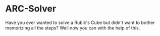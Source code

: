 # ARC-Solver
Have you ever wanted to solve a Rubik's Cube but didn't want to bother memorizing all the steps? Well now you can with the help of this. 

